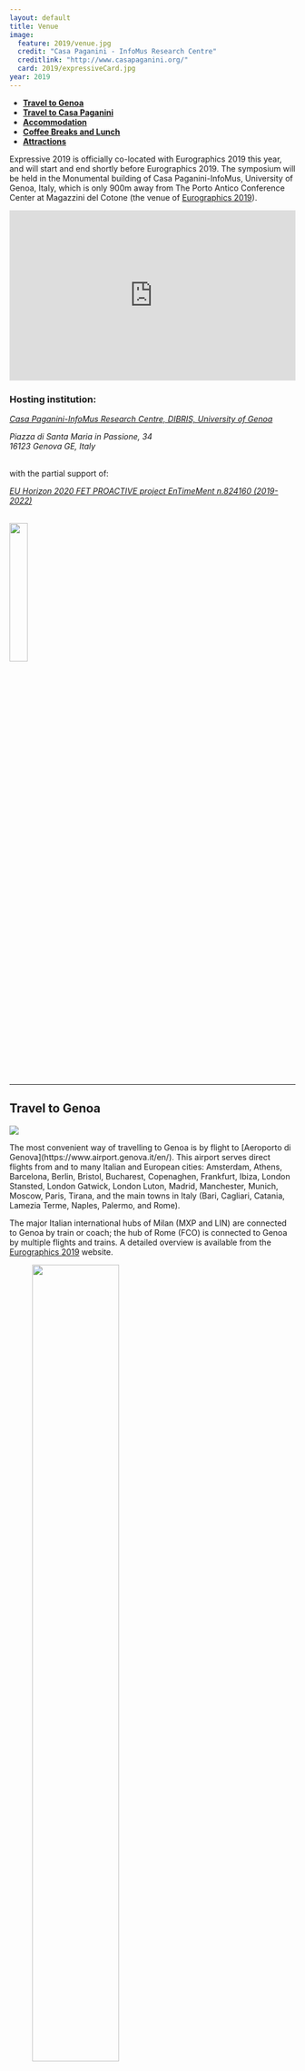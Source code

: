 ```yaml
---
layout: default
title: Venue
image:
  feature: 2019/venue.jpg
  credit: "Casa Paganini - InfoMus Research Centre"
  creditlink: "http://www.casapaganini.org/"
  card: 2019/expressiveCard.jpg
year: 2019
---
```


* **[Travel to Genoa](#travel-to-genoa)**
* **[Travel to Casa Paganini](#travel-to-casa-paganini)**
* **[Accommodation](#accommodation)**
* **[Coffee Breaks and Lunch](#coffee-breaks-and-lunch)**
* **[Attractions](#attractions)**

Expressive 2019 is officially co-located with Eurographics 2019 this year, and will start and end shortly before Eurographics 2019. The symposium will be held in the Monumental building of Casa Paganini-InfoMus, University of Genoa, Italy, which is only 900m away from The Porto Antico Conference Center at Magazzini del Cotone (the venue of [Eurographics 2019](https://www.eurographics2019.it/index.php/for-attendees/venue/)).

<div class="row">

<div class="col-7 col-sm-7 col-lg-7" markdown="1">

<iframe width="100%" height="300" frameborder="0" style="border:0" src="https://www.google.com/maps/embed?pb=!1m18!1m12!1m3!1d11401.468766930486!2d8.919554298777415!3d44.40511035396756!2m3!1f0!2f0!3f0!3m2!1i1024!2i768!4f13.1!3m3!1m2!1s0x12d343de7f8b691b%3A0xb966433ca6a63d34!2sCasa+Paganini!5e0!3m2!1sit!2sit!4v1507647500147" allowfullscreen>
</iframe>

</div>

<h3>Hosting institution:</h3>

<i><a href="http://www.casapaganini.org">Casa Paganini-InfoMus Research Centre, DIBRIS, University of Genoa</a></i><br/>

<i>Piazza di Santa Maria in Passione, 34<br/>16123 Genova GE, Italy</i><br/><br/>

with the partial support of:

<i><a href="http://entimement.dibris.unige.it">EU Horizon 2020 FET PROACTIVE project EnTimeMent n.824160 (2019-2022)</a></i><br/><br/>

<img src="/img/h2020_mod_01.png" width="25%" class="img-responsive pull-center">

</div>

---
## Travel to Genoa

<div class="row">

<div class="col-3 col-sm-3 col-lg-3 top1">
  <p><img src="/img/2019/Aeroporto-di-Genova-HD.jpg" class="img-responsive"></p>
</div>

<div class="col-8 col-sm-8 col-lg-8" markdown="1">
The most convenient way of travelling to Genoa is by flight to [Aeroporto di Genova](https://www.airport.genova.it/en/). This airport serves direct flights from and to many Italian and European cities: Amsterdam, Athens, Barcelona, Berlin, Bristol, Bucharest, Copenaghen, Frankfurt, Ibiza, London Stansted, London Gatwick, London Luton, Madrid, Manchester, Munich, Moscow, Paris, Tirana, and the main towns in Italy (Bari, Cagliari, Catania, Lamezia Terme, Naples, Palermo, and Rome).
</div>

</div>

The major Italian international hubs of Milan (MXP and LIN) are connected to Genoa by train or coach; the hub of Rome (FCO) is connected to Genoa by multiple flights and trains. A detailed overview is available from the [Eurographics 2019](https://www.eurographics2019.it/index.php/for-attendees/travel/) website.

<figure>
<img src="/img/2019/flying_connections.jpg" width="60%" class="img-responsive pull-center">
</figure>

---
## Travel to Casa Paganini

Getting to Casa Paganini from Genoa's airport is a 15-minute taxi ride (7,5 Km). Here is how to reach it by public transportation (information taken from [MOCO 2018](http://moco18.movementcomputing.org)):

1. From the airport, catch the Volabus (timetable) and stop in Principe or Brignole railway stations then follow directions from point 2. You may also take a taxi and ask to be brought to piazza Dante, then follow directions from point 4.

2. From Brignole (terminal of the airport bus) or Principe railway stations, get the metro line and stop at Sarzano Sant'Agostino then follow directions from point 6.

3. If you come from Piazza De Ferrari, go to Piazza Dante and follow directions from point 4.

4. On a side of Piazza Dante, there is an ancient gate (Porta Soprana) with two towers. Go to that gate and immediately after it turn left in Via di Ravecca.

5. Walk up Via Ravecca up to a square with an ancient well in the center (Piazza di Sarzano).

6. Cross the square. On the other side, at the end of the square turn right in Salita San Silvestro and go up. At the end of the slope, turn left. On your right there will be an archaeological area in the site where it is still possible to see an ancient church bombed during World War II.

7. At the end of the archaeological area you will find a small square on the right. Casa Paganini is in that square just in front of you.

---
## Accommodation


The conference venue is close to a large number of accommodation possibilities, including hotels and bed&breakfasts. Attendees of Eurographics 2019 and co-located events are able to book from a selection of suggested hotels via [The Convention Bureau Genova](https://www.cbgenova.it/en/events-96/eurographics-2019.html) until March 31, 2019. We also recommend booking your accommodation using your preferred hotel-booking platforms to secure best prices.

We remind attendees that Genova is a popular touristic destination in May, and warmly suggest you book your accommodation well in advance! If there are any difficulties in securing accommodation for the symposium, please directly contact the general chairs at [{{site.symposium[page.year].contact}}](mailto:{{site.symposium[page.year].contact}}).

---
## Coffee Breaks and Lunch

Coffee and lunch breaks will be held at Santa Maria di Castello, which is a 1-minute walk (120m) from Casa Paganini.

<div class="row">
<figure class="col-4 col-sm-4 col-lg-4 top0">
<img src="/img/2019/cloister_garden_1.JPG" class="img-responsive img-thumbnail">
</figure>

<figure class="col-4 col-sm-4 col-lg-4 top0">
<img src="/img/2019/cloister_garden_2.JPG" class="img-responsive img-thumbnail">
</figure>

<figure class="col-4 col-sm-4 col-lg-4 top0">
<img src="/img/2019/cloister_garden_3.JPG" class="img-responsive img-thumbnail">
</figure>

<figure class="col-4 col-sm-4 col-lg-4 top0">
<img src="/img/2019/cloister_garden_4.JPG" class="img-responsive img-thumbnail">
</figure>

<figure class="col-4 col-sm-4 col-lg-4 top0">
<img src="/img/2019/cloister_garden_5.JPG" class="img-responsive img-thumbnail">
</figure>

<figure class="col-4 col-sm-4 col-lg-4 top0">
<img src="/img/2019/cloister_garden_6.JPG" class="img-responsive img-thumbnail">
<figcaption class="image-credit">Images copyright by Santa Maria di Castello.</figcaption>
</figure>
</div>

---
## Attractions

<figure class="col-12 col-sm-12 col-lg-12 top0">
<img src="/img/2019/Genua_-_Piazza_De_Ferrari.jpg" class="img-responsive img-thumbnail">
<figcaption class="image-credit">Piazza de Ferrari. <a href="https://commons.wikimedia.org/w/index.php?curid=7014768">Hpschaefer www.reserv-a-rt.de – Own work, CC BY 3.0</a>.</figcaption>
</figure>

*(Taken from [Eurographics 2019](https://www.eurographics2019.it/index.php/for-attendees/genova-and-surroundings/))*

__Genoa__ (Italian, Genova - Genoese, Zena) is a historical port city in northern Italy, the capital of the Region of Liguria. Genoa has a long history as a rich and powerful trade centre. However, with its multitude of hidden gems behind cozy alleyways, excellent cuisine, renovated old port, beautiful sights, the largest medieval city center in Europe, and the magnificent “Palazzi dei Rolli" (a series of noble abodes in the Renaissance and Baroque styles, UNESCO World Heritage Sites) have made Genoa an enticing place and a popular tourist destination. It's really hard to list the things to see in Genoa: the Palazzo Ducale (the Doges' residence since 1339), the Aquarium of Genoa (one of the biggest in Europe), the Galata Museum of the Sea, the Churches & the Cathedral and their astonishing artworks, Palazzo Rosso e Palazzo Bianco (amazing noble residences and important art museums), La Città dei bambini e dei ragazzi (a large facility dedicated to children), the old sailors' neighborhood of Boccadasse, and much more! With pastel-coloured terracotta-roofed houses, lovely seaside villas, and also several luxurious boutiques, Genoa is a must see if you want to experience the "quintessential" Italy.

__Liguria__ is on the north-west coast of Italy. It is a narrow strip of land, bordered by the sea, the Alps, and the Apennine Mountains. Separated by mountains from the rest of Italy, and warmed by the green-blue waters of the Mediterranean, Liguria enjoys a typically Mediterranean climate year round, an ideal area for growing flowers, grapes, lemons, and olives. Rain is quite variable and more abundant in autumn and winter. Lush vegetation, a mild climate and mountains that meet the sea: this is Liguria at the glance! Known as the Italian Riviera, the region stretches from the French border to Tuscany. Liguria’s coastline is one to remember — lovely beaches that alternate with rocky promontories, small coves, calm bays, and sheer cliffs that plunge into the sea. Sophisticated resorts, medieval towns, quaint fishing villages, and bustling ports are spread across this unforgettable landscape. The coast of Liguria is a collection of magical spots and popular tourist attractions such as - only to name a few - the brightly-colored houses of Portofino, the amazing five villages of Le Cinque Terre, and the breathtaking climbs upon cliffs in Finale Ligure.

External link(s):

  1. In a long report in the Travel section of The New York Times, Michael Frank tries to explain why Genoa is such a captivating destination describing the secrets of a city that is still to be fully discovered. [LINK](https://www.nytimes.com/2017/04/25/travel/genoa-italy-charm-alternative-rome-florence-venice.html)
  
  2. The Guardian's article on Genoa: A local's guide to Genoa: 10 top tips. [LINK](https://www.theguardian.com/travel/2018/jul/30/locals-guide-to-genoa-10-top-tips-food-pesto-pasta-city-break)
  
  3. Regional Agency for Tourism Promotion. [LINK](https://www.lamialiguria.it/en/homepage.html)
  
  4. Visit Genoa (tourist information). [LINK](http://www.visitgenoa.it/en)
  
  5. Palazzi dei Rolli (UNESCO World Heritage Sites). [LINK](http://www.palazzideirolli.it/)
  
  6. Genoa City Guide. [LINK](https://www.mirror.co.uk/lifestyle/travel/europe-short-haul/genoa-city-guide-travel-tips-10942513)
  
  7. Genoa for kids, a nice blog: [LINK](https://www.patatofriendly.com/en/things-to-do-in-genoa-with-kids/)

